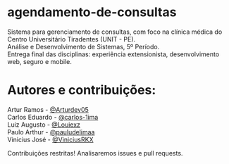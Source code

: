 # agendamento-de-consultas
Sistema para gerenciamento de consultas, com foco na clínica médica do Centro Universitário Tiradentes (UNIT - PE).<br>
Análise e Desenvolvimento de Sistemas, 5º Período.<br>
Entrega final das disciplinas: experiência extensionista, desenvolvimento web, seguro e mobile.

# Autores e contribuições:

Artur Ramos - [@Arturdev05](https://github.com/Arturdev05)<br>
Carlos Eduardo - [@carlos-1ima](https://github.com/carlos-1ima)<br>
Luiz Augusto - [@Louiexz](https://github.com/Louiexz)<br>
Paulo Arthur - [@pauludelimaa](https://github.com/pauludelimaa)<br>
Vinicius José - [@ViniciusRKX](https://github.com/ViniciusRKX)

Contribuições restritas! Analisaremos issues e pull requests.
